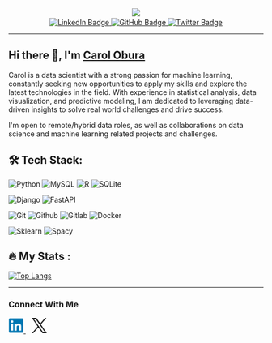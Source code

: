 <div id="header" align="center">
  <img src="https://media.giphy.com/media/L1R1tvI9svkIWwpVYr/giphy.gif" width="150"/>
</div>


<div id="badges" align="center">
  <a href="https://www.linkedin.com/in/carol-obura/">
    <img src="https://img.shields.io/badge/LinkedIn-blue?style=for-the-badge&logo=linkedin&logoColor=white" alt="LinkedIn Badge"/>
  </a>
  <a href="https://github.com/Carol0128">
    <img src="https://img.shields.io/badge/GitHub-black?style=for-the-badge&logo=github&logoColor=white" alt="GitHub Badge"/>
  </a>
  <a href="https://twitter.com/_obura_">
    <img src="https://img.shields.io/badge/Twitter-blue?style=for-the-badge&logo=twitter&logoColor=white" alt="Twitter Badge"/>
  </a>
</div>

---

## Hi there 👋, I'm [Carol Obura](https://www.linkedin.com/in/carol-obura/)

Carol is  a data scientist with a strong passion for machine learning, constantly seeking new opportunities to apply my skills and explore the latest technologies in the field. With experience in statistical analysis, data visualization, and predictive modeling, I am dedicated to leveraging data-driven insights to solve real world challenges and drive success.


I'm open to remote/hybrid data roles, as well as collaborations on data science and machine learning related projects and challenges.


## 🛠 Tech Stack:

![Python](https://img.shields.io/badge/python-3670A0?logo=python&logoColor=ffdd54)
![MySQL](https://img.shields.io/badge/MySQL-%25252300f?logo=MySQL&color=white)
![R](https://img.shields.io/badge/R-%252300f?logo=R&color=blue)
![SQLite](https://img.shields.io/badge/SQLite-89bff1?logo=sqlite&color=blue)

![Django](https://img.shields.io/badge/Django-092E20?logo=django&color=darkgreen)
![FastAPI](https://img.shields.io/badge/FastAPI-008080?logo=fastapi&color=white)

![Git](https://img.shields.io/badge/Git-f2743d?logo=git&color=white)
![Github](https://img.shields.io/badge/GitHub-181717?logo=github&color=black)
![Gitlab](https://img.shields.io/badge/GitLab-ef6022?logo=gitlab&color=white)
![Docker](https://img.shields.io/badge/Docker-1666d1?logo=docker&color=white)

<!--
![GCP](https://img.shields.io/badge/html5-%23E34F26.svg?style=for-the-badge&logo=html5&logoColor=white)
![BigQuery](https://img.shields.io/badge/CSS-239120?&style=for-the-badge&logo=css3&logoColor=white)
-->
![Sklearn](https://img.shields.io/badge/Sklearn-7cb7f9?logo=scikit-learn&color=lightblue)
![Spacy](https://img.shields.io/badge/Spacy-3d85c6?logo=spacy&color=white)


## :fire: My Stats :

[![Top Langs](https://github-readme-stats.vercel.app/api/top-langs/?username=Carol0128&layout=compact&theme=vision-friendly-dark)](https://github.com/Carol0128/github-readme-stats)


---
### Connect With Me
<div>
 <a href="https://www.linkedin.com/in/carol-obura/">
    <img src="https://github.com/devicons/devicon/blob/master/icons/linkedin/linkedin-original.svg" alt="LinkedIn" width="30" height="30"/>
  </a>&nbsp&nbsp;
 <a href="https://twitter.com/_obura_">
    <img src="https://github.com/devicons/devicon/blob/master/icons/twitter/twitter-original.svg" alt="Twitter" width="30" height="30"/>
  </a>
</div>


